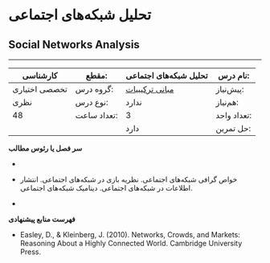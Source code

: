 # تحلیل شبکه‌های اجتماعی
## Social Networks Analysis
_______________________________________________________________________________
| کارشناسی      | مقطع:       | تحلیل شبکه‌های اجتماعی                                        | نام درس:    |
| ------------- | ----------- | ------------------------------------------------------------- | ----------- |
| تخصصی اختیاری | گروه درس:   | [مبانی ترکیبیات](../mandatory/Foundation-of-Combinatorics.md) | پیش‌نیاز:   |
| نظری          | نوع درس:    | ندارد                                                         | هم‌نیاز:    |
| 48            | تعداد ساعت: | 3                                                             | تعداد واحد: |
|               |             |  دارد                                                         | حل تمرین:   |

**سر فصل یا رئوس مطالب**

-

- خواص گرافی شبکه‌های اجتماعی. نظریه بازی در شبکه‌های اجتماعی. انتشار اطلاعات در شبکه‌های اجتماعی. دینامیک شبکه‌های اجتماعی.

-

**فهرست منابع پیشنهادی**

- Easley, D., & Kleinberg, J. (2010). Networks, Crowds, and Markets: Reasoning About a Highly Connected World. Cambridge University Press.
